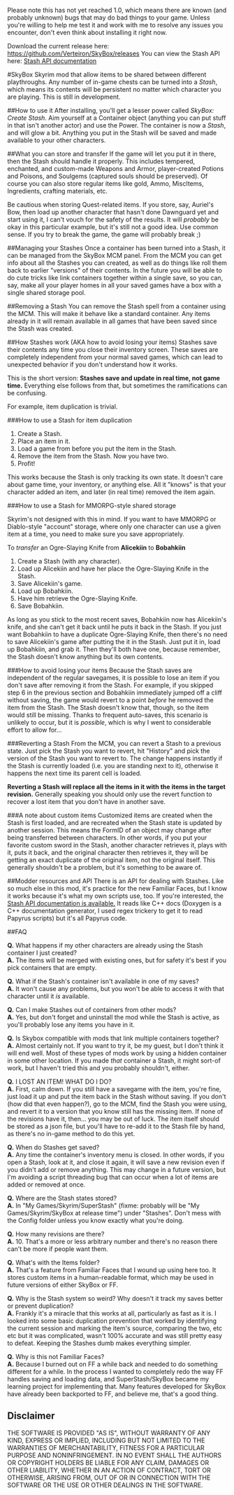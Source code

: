 Please note this has not yet reached 1.0, which means there are known (and probably unknown) bugs that may do bad things to your game. Unless you're willing to help me test it and work with me to resolve any issues you encounter, don't even think about installing it right now.

Download the current release here: https://github.com/Verteiron/SkyBox/releases
You can view the Stash API here: [Stash API documentation](http://verteiron.github.io/SkyBox/api/classv_s_s___a_p_i___stash.html)

#SkyBox
Skyrim mod that allow items to be shared between different playthroughs. Any number of in-game chests can be turned into a *Stash*, which means its contents will be persistent no matter which character you are playing. This is still in development.

##How to use it
After installing, you'll get a lesser power called *SkyBox: Create Stash*. Aim yourself at a Container object (anything you can put stuff in that isn't another actor) and use the Power. The container is now a *Stash*, and will glow a bit. Anything you put in the Stash will be saved and made available to your other characters. 

##What you can store and transfer
If the game will let you put it in there, then the Stash should handle it properly. This includes tempered, enchanted, and custom-made Weapons and Armor, player-created Potions and Poisons, and Soulgems (captured souls should be preserved). Of course you can also store regular items like gold, Ammo, MiscItems, Ingredients, crafting materials, etc. 

Be cautious when storing Quest-related items. If you store, say, Auriel's Bow, then load up another character that hasn't done Dawnguard yet and start using it, I can't vouch for the safety of the results. It will *probably* be okay in this particular example, but it's still not a good idea. Use common sense. If you try to break the game, the game will probably break ;)

##Managing your Stashes
Once a container has been turned into a Stash, it can be managed from the SkyBox MCM panel. From the MCM you can get info about all the Stashes you can created, as well as do things like roll them back to earlier "versions" of their contents. In the future you will be able to do cute tricks like link containers together within a single save, so you can, say, make all your player homes in all your saved games have a box with a single shared storage pool.

##Removing a Stash
You can remove the Stash spell from a container using the MCM. This will make it behave like a standard container. Any items already in it will remain available in all games that have been saved since the Stash was created. 

##How Stashes work (AKA how to avoid losing your items)
Stashes save their contents any time you close their inventory screen. These saves are completely independent from your normal saved games, which can lead to unexpected behavior if you don't understand how it works.

This is the short version: **Stashes save and update in real time, not game time.** Everything else follows from that, but sometimes the ramifications can be confusing.

For example, item duplication is trivial.

###How to use a Stash for item duplication

1. Create a Stash.
2. Place an item in it.
3. Load a game from before you put the item in the Stash.
4. Remove the item from the Stash. Now you have two.
5. Profit!

This works because the Stash is only tracking its own state. It doesn't care about game time, your inventory, or anything else. All it "knows" is that your character added an item, and later (in real time) removed the item again.

###How to use a Stash for MMORPG-style shared storage

Skyrim's not designed with this in mind. If you want to have MMORPG or Diablo-style "account" storage, where only one character can use a given item at a time, you need to make sure you save appropriately. 

To *transfer* an Ogre-Slaying Knife from **Alicekiin** to **Bobahkiin**
1. Create a Stash (with any character).
2. Load up Alicekiin and have her place the Ogre-Slaying Knife in the Stash.
3. Save Alicekiin's game.
4. Load up Bobahkiin.
5. Have him retrieve the Ogre-Slaying Knife.
6. Save Bobahkiin.

As long as you stick to the most recent saves, Bobahkiin now has Alicekiin's knife, and she can't get it back until he puts it back in the Stash. If you just want Bobahkiin to have a duplicate Ogre-Slaying Knife, then there's no need to save Alicekiin's game after putting the it in the Stash. Just put it in, load up Bobahkiin, and grab it. Then they'll both have one, because remember, the Stash doesn't know anything but its own contents.

###How to avoid losing your items
Because the Stash saves are independent of the regular savegames, it is possible to lose an item if you don't save after removing it from the Stash. For example, if you skipped step 6 in the previous section and Bobahkiin immediately jumped off a cliff without saving, the game would revert to a point *before* he removed the item from the Stash. The Stash doesn't know that, though, so the item would still be missing. Thanks to frequent auto-saves, this scenario is unlikely to occur, but it is *possible*, which is why I went to considerable effort to allow for...

###Reverting a Stash
From the MCM, you can revert a Stash to a previous state. Just pick the Stash you want to revert, hit "History" and pick the version of the Stash you want to revert to. The change happens instantly if the Stash is currently loaded (i.e. you are standing next to it), otherwise it happens the next time its parent cell is loaded.

**Reverting a Stash will replace all the items in it with the items in the target revision.** Generally speaking you should only use the revert function to recover a lost item that you don't have in another save. 

###A note about custom items
Customized items are created when the Stash is first loaded, and are recreated when the Stash state is updated by another session. This means the FormID of an object may change after being transferred between characters. In other words, if you put your favorite custom sword in the Stash, another character retrieves it, plays with it, puts it back, and the original character then retrieves it, they will be getting an exact duplicate of the original item, not the original itself. This generally shouldn't be a problem, but it's something to be aware of.

##Modder resources and API
There is an API for dealing with Stashes. Like so much else in this mod, it's practice for the new Familiar Faces, but I know it works because it's what my own scripts use, too. If you're interested, the [Stash API documentation is available.](http://verteiron.github.io/SkyBox/api/classv_s_s___a_p_i___stash.html) It reads like C++ docs (Doxygen is a C++ documentation generator, I used regex trickery to get it to read Papyrus scripts) but it's all Papyrus code.

##FAQ

**Q.** What happens if my other characters are already using the Stash container I just created?  
**A.** The items will be merged with existing ones, but for safety it's best if you pick containers that are empty. 

**Q.** What if the Stash's container isn't available in one of my saves?   
**A.** It won't cause any problems, but you won't be able to access it with that character until it *is* available.  

**Q.** Can I make Stashes out of containers from other mods?  
**A.** Yes, but don't forget and uninstall the mod while the Stash is active, as you'll probably lose any items you have in it.  

**Q.** Is Skybox compatible with mods that link multiple containers together?  
**A.** Almost certainly not. If you want to try it, be my guest, but I don't think it will end well. Most of these types of mods work by using a hidden container in some other location. If you made *that* container a Stash, it might sort-of work, but I haven't tried this and you probably shouldn't, either.  

**Q.** I LOST AN ITEM! WHAT DO I DO?  
**A.** First, calm down. If you still have a savegame with the item, you're fine, just load it up and put the item back in the Stash without saving. If you don't (how did that even happen?), go to the MCM, find the Stash you were using, and revert it to a version that you know still has the missing item. If none of the revisions have it, then... you may be out of luck. The item itself should be stored as a json file, but you'll have to re-add it to the Stash file by hand, as there's no in-game method to do this yet.  

**Q.** When do Stashes get saved?  
**A.** Any time the container's inventory menu is closed. In other words, if you open a Stash, look at it, and close it again, it will save a new revision even if you didn't add or remove anything. This may change in a future version, but I'm avoiding a script threading bug that can occur when a lot of items are added or removed at once.  

**Q.** Where are the Stash states stored?  
**A.** In "My Games/Skyrim/SuperStash" (fixme: probably will be "My Games/Skyrim/SkyBox at release time") under "Stashes". Don't mess with the Config folder unless you know exactly what you're doing.  

**Q.** How many revisions are there?  
**A.** 10. That's a more or less arbitrary number and there's no reason there can't be more if people want them.  

**Q.** What's with the Items folder?  
**A.** That's a feature from Familiar Faces that I wound up using here too. It stores custom items in a human-readable format, which may be used in future versions of either SkyBox or FF.  

**Q.** Why is the Stash system so weird? Why doesn't it track my saves better or prevent duplication?  
**A.** Frankly it's a miracle that this works at all, particularly as fast as it is. I looked into some basic duplication prevention that worked by identifying the current session and marking the item's source, comparing the two, etc etc but it was complicated, wasn't 100% accurate and was still pretty easy to defeat. Keeping the Stashes dumb makes everything simpler.  

**Q.** Why is this not Familiar Faces?  
**A.** Because I burned out on FF a while back and needed to do something different for a while. In the process I wanted to completely redo the way FF handles saving and loading data, and SuperStash/SkyBox became my learning project for implementing that. Many features developed for SkyBox have already been backported to FF, and believe me, that's a good thing.   

Disclaimer
----------
THE SOFTWARE IS PROVIDED "AS IS", WITHOUT WARRANTY OF ANY KIND, EXPRESS OR IMPLIED, INCLUDING BUT NOT LIMITED TO THE WARRANTIES OF MERCHANTABILITY, FITNESS FOR A PARTICULAR PURPOSE AND NONINFRINGEMENT. IN NO EVENT SHALL THE AUTHORS OR COPYRIGHT HOLDERS BE LIABLE FOR ANY CLAIM, DAMAGES OR OTHER LIABILITY, WHETHER IN AN ACTION OF CONTRACT, TORT OR OTHERWISE, ARISING FROM, OUT OF OR IN CONNECTION WITH THE SOFTWARE OR THE USE OR OTHER DEALINGS IN THE SOFTWARE.
